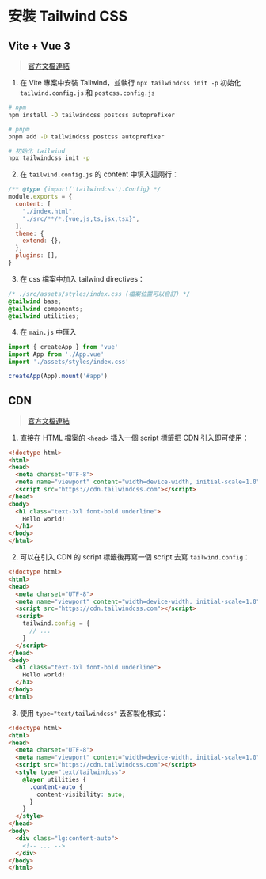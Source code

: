 # 安裝 Tailwind CSS

## Vite + Vue 3
> [官方文檔連結](https://tailwindcss.com/docs/guides/vite)

1. 在 Vite 專案中安裝 Tailwind，並執行 `npx tailwindcss init -p` 初始化 `tailwind.config.js` 和 `postcss.config.js`

```sh
# npm
npm install -D tailwindcss postcss autoprefixer

# pnpm
pnpm add -D tailwindcss postcss autoprefixer

# 初始化 tailwind
npx tailwindcss init -p
```

2. 在 `tailwind.config.js` 的 content 中填入這兩行：

```js {3-6}
/** @type {import('tailwindcss').Config} */ 
module.exports = {
  content: [
    "./index.html",
    "./src/**/*.{vue,js,ts,jsx,tsx}",
  ],
  theme: {
    extend: {},
  },
  plugins: [],
}
```

3. 在 css 檔案中加入 tailwind directives：

```css
/* ./src/assets/styles/index.css (檔案位置可以自訂) */
@tailwind base;
@tailwind components;
@tailwind utilities;
```

4. 在 `main.js` 中匯入

```js {3}
import { createApp } from 'vue'
import App from './App.vue'
import './assets/styles/index.css'

createApp(App).mount('#app')
```

## CDN
> [官方文檔連結](https://tailwindcss.com/docs/installation/play-cdn)

1. 直接在 HTML 檔案的 `<head>` 插入一個 script 標籤把 CDN 引入即可使用：

```html {6,9-11}
<!doctype html>
<html>
<head>
  <meta charset="UTF-8">
  <meta name="viewport" content="width=device-width, initial-scale=1.0">
  <script src="https://cdn.tailwindcss.com"></script>
</head>
<body>
  <h1 class="text-3xl font-bold underline">
    Hello world!
  </h1>
</body>
</html>
```

2. 可以在引入 CDN 的 script 標籤後再寫一個 script 去寫 `tailwind.config`：

```html {7-11}
<!doctype html>
<html>
<head>
  <meta charset="UTF-8">
  <meta name="viewport" content="width=device-width, initial-scale=1.0">
  <script src="https://cdn.tailwindcss.com"></script>
  <script>
    tailwind.config = {
      // ...
    }
  </script>
</head>
<body>
  <h1 class="text-3xl font-bold underline">
    Hello world!
  </h1>
</body>
</html>
```

3. 使用 `type="text/tailwindcss"` 去客製化樣式：

```html {7-13,16}
<!doctype html>
<html>
<head>
  <meta charset="UTF-8">
  <meta name="viewport" content="width=device-width, initial-scale=1.0">
  <script src="https://cdn.tailwindcss.com"></script>
  <style type="text/tailwindcss">
    @layer utilities {
      .content-auto {
        content-visibility: auto;
      }
    }
  </style>
</head>
<body>
  <div class="lg:content-auto">
    <!-- ... -->
  </div>
</body>
</html>
```

